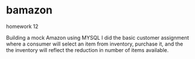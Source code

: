 # bamazon
homework 12


Building a mock Amazon using MYSQL I did the basic customer assignment where a consumer will select an item from inventory, purchase it, and the the inventory will reflect the reduction in number of items available. 
